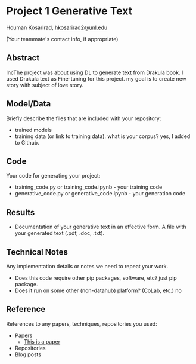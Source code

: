 # Project 1 Generative Text

Houman Kosarirad, hkosarirad2@unl.edu

(Your teammate's contact info, if appropriate)

## Abstract

IncThe project was about using DL to generate text from Drakula book. I used Drakula text as Fine-tuning for this project. my goal is to create new story with subject of love story. 

## Model/Data

Briefly describe the files that are included with your repository:
- trained models
- training data (or link to training data). what is your corpus?  yes, I added to Github. 

## Code

Your code for generating your project:
- training_code.py or training_code.ipynb - your training code
- generative_code.py or generative_code.ipynb - your generation code

## Results

- Documentation of your generative text in an effective form. A file with your generated text (.pdf, .doc, .txt). 

## Technical Notes

Any implementation details or notes we need to repeat your work. 
- Does this code require other pip packages, software, etc? just pip package. 
- Does it run on some other (non-datahub) platform? (CoLab, etc.) no 

## Reference

References to any papers, techniques, repositories you used:
- Papers
  - [This is a paper](this_is_the_link.pdf)
- Repositories
- Blog posts
